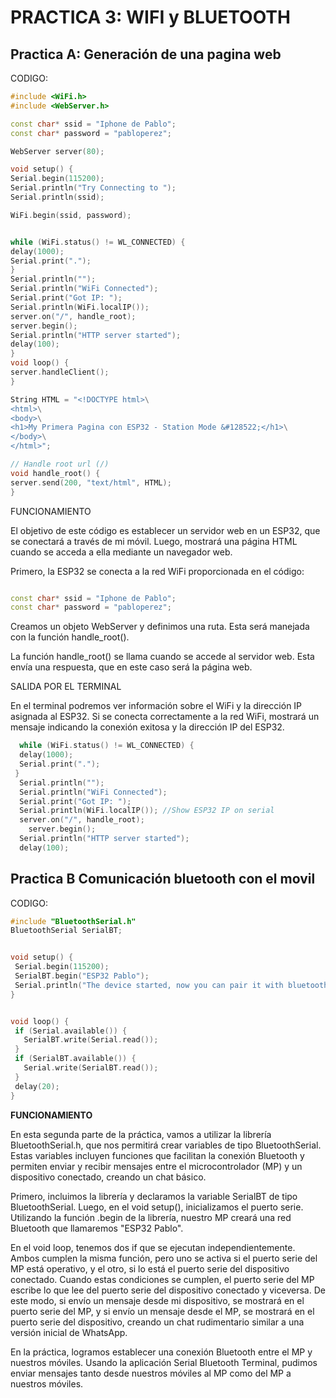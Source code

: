 
# PRACTICA 3: WIFI y BLUETOOTH 

## Practica A: Generación de una pagina web

CODIGO:
```CPP
#include <WiFi.h>
#include <WebServer.h>

const char* ssid = "Iphone de Pablo"; 
const char* password = "pabloperez"; 

WebServer server(80); 

void setup() {
Serial.begin(115200);
Serial.println("Try Connecting to ");
Serial.println(ssid);

WiFi.begin(ssid, password);


while (WiFi.status() != WL_CONNECTED) {
delay(1000);
Serial.print(".");
}
Serial.println("");
Serial.println("WiFi Connected");
Serial.print("Got IP: ");
Serial.println(WiFi.localIP()); 
server.on("/", handle_root);
server.begin();
Serial.println("HTTP server started");
delay(100);
}
void loop() {
server.handleClient();
}

String HTML = "<!DOCTYPE html>\
<html>\
<body>\
<h1>My Primera Pagina con ESP32 - Station Mode &#128522;</h1>\
</body>\
</html>";

// Handle root url (/)
void handle_root() {
server.send(200, "text/html", HTML);
}
```

FUNCIONAMIENTO

El objetivo de este código es establecer un servidor web en un ESP32, que se conectará a través de mi móvil. Luego, mostrará una página HTML cuando se acceda a ella mediante un navegador web.

Primero, la ESP32 se conecta a la red WiFi proporcionada en el código:

```cpp

const char* ssid = "Iphone de Pablo"; 
const char* password = "pabloperez";
```
Creamos un objeto WebServer y definimos una ruta. Esta será manejada con la función handle_root().

La función handle_root() se llama cuando se accede al servidor web. Esta envía una respuesta, que en este caso será la página web.

SALIDA POR EL TERMINAL

En el terminal podremos ver información sobre el WiFi y la dirección IP asignada al ESP32. Si se conecta correctamente a la red WiFi, mostrará un mensaje indicando la conexión exitosa y la dirección IP del ESP32.

  ```cpp
    while (WiFi.status() != WL_CONNECTED) {
    delay(1000);
    Serial.print(".");
   }
    Serial.println("");
    Serial.println("WiFi Connected");
    Serial.print("Got IP: ");
    Serial.println(WiFi.localIP()); //Show ESP32 IP on serial
    server.on("/", handle_root);
      server.begin();
    Serial.println("HTTP server started");
    delay(100);

  ```
  ## Practica B Comunicación bluetooth con el movil

  CODIGO:
```cpp
#include "BluetoothSerial.h"
BluetoothSerial SerialBT;


void setup() {
 Serial.begin(115200);
 SerialBT.begin("ESP32 Pablo"); 
 Serial.println("The device started, now you can pair it with bluetooth!");
}


void loop() {
 if (Serial.available()) {
   SerialBT.write(Serial.read());
 }
 if (SerialBT.available()) {
   Serial.write(SerialBT.read());
 }
 delay(20);
}
```
**FUNCIONAMIENTO**


En esta segunda parte de la práctica, vamos a utilizar la librería BluetoothSerial.h, que nos permitirá crear variables de tipo BluetoothSerial. Estas variables incluyen funciones que facilitan la conexión Bluetooth y permiten enviar y recibir mensajes entre el microcontrolador (MP) y un dispositivo conectado, creando un chat básico.

Primero, incluimos la librería y declaramos la variable SerialBT de tipo BluetoothSerial. Luego, en el void setup(), inicializamos el puerto serie. Utilizando la función .begin de la librería, nuestro MP creará una red Bluetooth que llamaremos "ESP32 Pablo".

En el void loop, tenemos dos if que se ejecutan independientemente. Ambos cumplen la misma función, pero uno se activa si el puerto serie del MP está operativo, y el otro, si lo está el puerto serie del dispositivo conectado. Cuando estas condiciones se cumplen, el puerto serie del MP escribe lo que lee del puerto serie del dispositivo conectado y viceversa. De este modo, si envío un mensaje desde mi dispositivo, se mostrará en el puerto serie del MP, y si envío un mensaje desde el MP, se mostrará en el puerto serie del dispositivo, creando un chat rudimentario similar a una versión inicial de WhatsApp.

En la práctica, logramos establecer una conexión Bluetooth entre el MP y nuestros móviles. Usando la aplicación Serial Bluetooth Terminal, pudimos enviar mensajes tanto desde nuestros móviles al MP como del MP a nuestros móviles.
